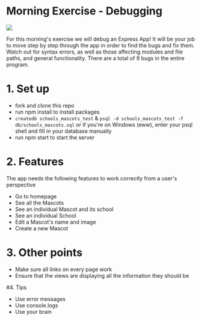 # Morning Exercise - Debugging
![](https://media.giphy.com/media/WM3HX2cZ3zTry/giphy.gif)

For this morning's exercise we will debug an Express App! It will be your job to move step by step through the app in order to find the bugs and fix them. Watch out for syntax errors, as well as those affecting modules and file paths, and general functionality. There are a total of 9 bugs in the entire program. 

# 1. Set up
* fork and clone this repo
* run npm install to install packages
* `createdb schools_mascots_test` & `psql -d schools_mascots_test -f db/schools_mascots.sql` or if you're on Windows (eww), enter your psql shell and fill in your database manually
* run npm start to start the server

# 2. Features
The app needs the following features to work correctly from a user's perspective
* Go to homepage 
* See all the Mascots
* See an individual Mascot and its school
* See an individual School
* Edit a Mascot's name and image
* Create a new Mascot 

# 3. Other points
* Make sure all links on every page work
* Ensure that the views are displaying all the information they should be

#4. Tips 
* Use error messages
* Use console.logs
* Use your brain
